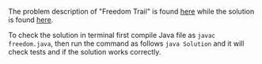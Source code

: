 The problem description of "Freedom Trail" is found [here](https://leetcode.com/problems/freedom-trail/) while the solution is found [here](https://github.com/aurimas13/Solutions-To-Problems/blob/main/LeetCode/Java%20Solutions/Freedom%20Trail/freedom.java).

To check the solution in terminal first compile Java file as `javac freedom.java`, then run the command as follows `java Solution` and it will check tests and if the solution works correctly.